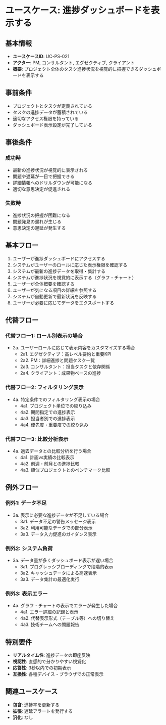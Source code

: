 # ユースケース: 進捗ダッシュボードを表示する

## 基本情報
- **ユースケースID**: UC-PS-021
- **アクター**: PM, コンサルタント, エグゼクティブ, クライアント
- **概要**: プロジェクト全体のタスク進捗状況を視覚的に把握できるダッシュボードを表示する

## 事前条件
- プロジェクトとタスクが定義されている
- タスクの進捗データが蓄積されている
- 適切なアクセス権限を持っている
- ダッシュボード表示設定が完了している

## 事後条件
### 成功時
- 最新の進捗状況が視覚的に表示される
- 問題や遅延が一目で把握できる
- 詳細情報へのドリルダウンが可能になる
- 適切な意思決定が促進される

### 失敗時
- 進捗状況の把握が困難になる
- 問題発見の遅れが生じる
- 意思決定の遅延が発生する

## 基本フロー
1. ユーザーが進捗ダッシュボードにアクセスする
2. システムがユーザーのロールに応じた表示権限を確認する
3. システムが最新の進捗データを取得・集計する
4. システムが進捗状況を視覚的に表示する（グラフ・チャート）
5. ユーザーが全体概要を確認する
6. ユーザーが気になる項目の詳細を参照する
7. システムが自動更新で最新状況を反映する
8. ユーザーが必要に応じてデータをエクスポートする

## 代替フロー
### 代替フロー1: ロール別表示の場合
- 2a. ユーザーロールに応じて表示内容をカスタマイズする場合
  - 2a1. エグゼクティブ：高レベル要約と重要KPI
  - 2a2. PM：詳細進捗と問題タスク一覧
  - 2a3. コンサルタント：担当タスクと依存関係
  - 2a4. クライアント：成果物ベースの進捗

### 代替フロー2: フィルタリング表示
- 4a. 特定条件でのフィルタリング表示の場合
  - 4a1. プロジェクト単位での絞り込み
  - 4a2. 期間指定での進捗表示
  - 4a3. 担当者別での進捗表示
  - 4a4. 優先度・重要度での絞り込み

### 代替フロー3: 比較分析表示
- 4a. 過去データとの比較分析を行う場合
  - 4a1. 計画vs実績の比較表示
  - 4a2. 前週・前月との進捗比較
  - 4a3. 類似プロジェクトとのベンチマーク比較

## 例外フロー
### 例外1: データ不足
- 3a. 表示に必要な進捗データが不足している場合
  - 3a1. データ不足の警告メッセージ表示
  - 3a2. 利用可能なデータでの部分表示
  - 3a3. データ入力促進のガイダンス表示

### 例外2: システム負荷
- 3a. データ量が多くダッシュボード表示が遅い場合
  - 3a1. プログレッシブローディングで段階的表示
  - 3a2. キャッシュデータによる高速表示
  - 3a3. データ集計の最適化実行

### 例外3: 表示エラー
- 4a. グラフ・チャートの表示でエラーが発生した場合
  - 4a1. エラー詳細の記録と表示
  - 4a2. 代替表示形式（テーブル等）への切り替え
  - 4a3. 技術チームへの問題報告

## 特別要件
- **リアルタイム性**: 進捗データの即座反映
- **視認性**: 直感的で分かりやすい視覚化
- **応答性**: 3秒以内での初期表示
- **互換性**: 各種デバイス・ブラウザでの正常表示

## 関連ユースケース
- **包含**: 進捗率を更新する
- **拡張**: 遅延アラートを発行する
- **汎化**: なし
